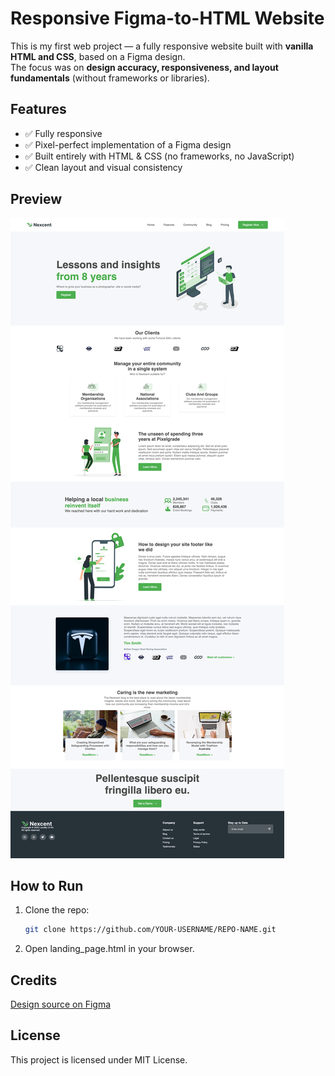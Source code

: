 # Responsive Figma-to-HTML Website

This is my first web project — a fully responsive website built with **vanilla HTML and CSS**, based on a Figma design.  
The focus was on **design accuracy, responsiveness, and layout fundamentals** (without frameworks or libraries).

## Features

- ✅ Fully responsive
- ✅ Pixel-perfect implementation of a Figma design
- ✅ Built entirely with HTML & CSS (no frameworks, no JavaScript)  
- ✅ Clean layout and visual consistency  

## Preview

![Landing Page](./media/landing_page.html.png)

## How to Run

1. Clone the repo:
   ```bash
   git clone https://github.com/YOUR-USERNAME/REPO-NAME.git
2. Open landing_page.html in your browser. 

## Credits 
[Design source on Figma](https://www.figma.com/community/file/1222060007934600841/minimal-landing-page-design-website-home-page-design-agency-website-ui-design)

## License 
This project is licensed under MIT License. 
